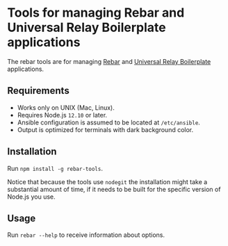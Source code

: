 # Tools for managing Rebar and Universal Relay Boilerplate applications

The rebar tools are for managing [Rebar](http://codefoundries.com/products/rebar.html) and [Universal Relay Boilerplate](http://codefoundries.com/products/UniversalRelayBoilerplate.html) applications.

## Requirements

* Works only on UNIX (Mac, Linux).
* Requires Node.js `12.10` or later.
* Ansible configuration is assumed to be located at `/etc/ansible`.
* Output is optimized for terminals with dark background color.

## Installation

Run `npm install -g rebar-tools`.

Notice that because the tools use `nodegit` the installation might take a substantial amount of time, if it needs to be built for the specific version of Node.js you use.

## Usage

Run `rebar --help` to receive information about options.
